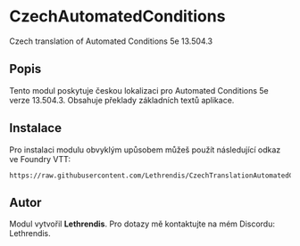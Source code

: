 
# CzechAutomatedConditions

Czech translation of Automated Conditions 5e 13.504.3

## Popis
Tento modul poskytuje českou lokalizaci pro Automated Conditions 5e verze 13.504.3. Obsahuje překlady základních textů aplikace.

## Instalace
Pro instalaci modulu obvyklým upůsobem můžeš použít následující odkaz ve Foundry VTT:

```
https://raw.githubusercontent.com/Lethrendis/CzechTranslationAutomatedConditions5e/main/module.json
```

## Autor
Modul vytvořil **Lethrendis**. Pro dotazy mě kontaktujte na mém Discordu: Lethrendis.
